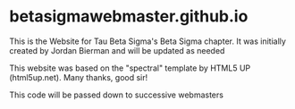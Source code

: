 # betasigmawebmaster.github.io

This is the Website for Tau Beta Sigma's Beta Sigma chapter.
It was initially created by Jordan Bierman and will be updated as needed

This website was based on the "spectral" template by HTML5 UP (html5up.net). Many thanks, good sir!

This code will be passed down to successive webmasters
